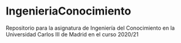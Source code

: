 # IngenieriaConocimiento
Repositorio para la asignatura de Ingeniería del Conocimiento en la Universidad Carlos III de Madrid en el curso 2020/21 
